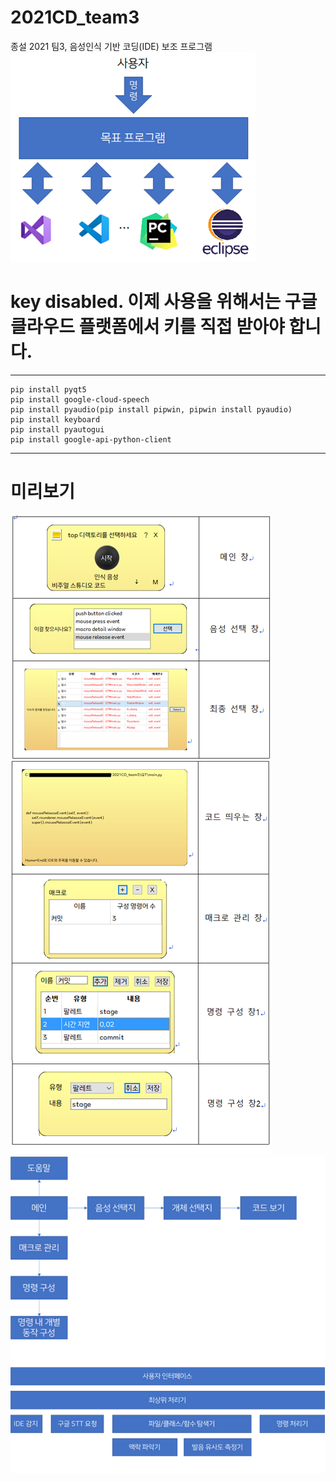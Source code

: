 # 2021CD_team3
종설 2021 팀3, 음성인식 기반 코딩(IDE) 보조 프로그램\
![](https://github.com/onart/2021CD_team3/blob/main/goal.png)

# key disabled. 이제 사용을 위해서는 구글 클라우드 플랫폼에서 키를 직접 받아야 합니다.
***
    pip install pyqt5
    pip install google-cloud-speech
    pip install pyaudio(pip install pipwin, pipwin install pyaudio)
    pip install keyboard
    pip install pyautogui
    pip install google-api-python-client
***
# 미리보기

![](https://github.com/onart/2021CD_team3/blob/main/preview.png)
![](https://github.com/onart/2021CD_team3/blob/main/structure.png)
